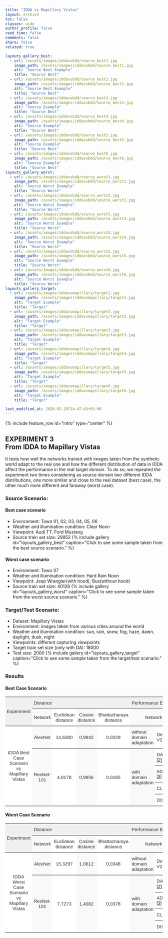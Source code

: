 ```yaml
---
title: "IDDA vs Mapillary Vistas"
layout: archive
toc: false
classes: wide
author_profile: false
read_time: false
comments: false
share: false
related: true

layouts_gallery_best:
  - url: /assets/images/iddavsbdd/source_best1.jpg
    image_path: /assets/images/iddavsbdd/source_best1.jpg
    alt: "Source Best Example"
    title: "Source Best"
  - url: /assets/images/iddavsbdd/source_best2.jpg
    image_path: /assets/images/iddavsbdd/source_best2.jpg
    alt: "Source Best Example"
    title: "Source Best"
  - url: /assets/images/iddavsbdd/source_best3.jpg
    image_path: /assets/images/iddavsbdd/source_best3.jpg
    alt: "Source Example"
    title: "Source Best"
  - url: /assets/images/iddavsbdd/source_best4.jpg
    image_path: /assets/images/iddavsbdd/source_best4.jpg
    alt: "Source Example"
    title: "Source Best"
  - url: /assets/images/iddavsbdd/source_best5.jpg
    image_path: /assets/images/iddavsbdd/source_best5.jpg
    alt: "Source Example"
    title: "Source Best"
  - url: /assets/images/iddavsbdd/source_best6.jpg
    image_path: /assets/images/iddavsbdd/source_best6.jpg
    alt: "Source Example"
    title: "Source Best"
layouts_gallery_worst:
  - url: /assets/images/iddavsbdd/source_worst1.jpg
    image_path: /assets/images/iddavsbdd/source_worst1.jpg
    alt: "Source Worst Example"
    title: "Source Worst"
  - url: /assets/images/iddavsbdd/source_worst2.jpg
    image_path: /assets/images/iddavsbdd/source_worst2.jpg
    alt: "Source Worst Example"
    title: "Source Worst"
  - url: /assets/images/iddavsbdd/source_worst3.jpg
    image_path: /assets/images/iddavsbdd/source_worst3.jpg
    alt: "Source Worst Example"
    title: "Source Worst"
  - url: /assets/images/iddavsbdd/source_worst4.jpg
    image_path: /assets/images/iddavsbdd/source_worst4.jpg
    alt: "Source Worst Example"
    title: "Source Worst"
  - url: /assets/images/iddavsbdd/source_worst5.jpg
    image_path: /assets/images/iddavsbdd/source_worst5.jpg
    alt: "Source Worst Example"
    title: "Source Worst"
  - url: /assets/images/iddavsbdd/source_worst6.jpg
    image_path: /assets/images/iddavsbdd/source_worst6.jpg
    alt: "Source Worst Example"
    title: "Source Worst"
layouts_gallery_target:
  - url: /assets/images/iddavsmapillary/target1.jpg
    image_path: /assets/images/iddavsmapillary/target1.jpg
    alt: "Target Example"
    title: "Target"
  - url: /assets/images/iddavsmapillary/target2.jpg
    image_path: /assets/images/iddavsmapillary/target2.jpg
    alt: "Target Example"
    title: "Target"
  - url: /assets/images/iddavsmapillary/target3.jpg
    image_path: /assets/images/iddavsmapillary/target3.jpg
    alt: "Target Example"
    title: "Target"
  - url: /assets/images/iddavsmapillary/target4.jpg
    image_path: /assets/images/iddavsmapillary/target4.jpg
    alt: "Target Example"
    title: "Target"
  - url: /assets/images/iddavsmapillary/target5.jpg
    image_path: /assets/images/iddavsmapillary/target5.jpg
    alt: "Target Example"
    title: "Target"
  - url: /assets/images/iddavsmapillary/target6.jpg
    image_path: /assets/images/iddavsmapillary/target6.jpg
    alt: "Target Example"
    title: "Target"

last_modified_at: 2020-02-29T14:47:43+01:00
---
```

{% include feature_row id="intro" type="center" %}

## EXPERIMENT 3<br>From IDDA to Mapillary Vistas
It tests how well the networks trained with images taken from the synthetic world adapt to the real one and how the different distribution 
of data in IDDA affect the performance in the real target domain. To do so, we repeated the experiment two times considering as source domain 
two different IDDA distributions, one more similar and close to the real dataset (best case), the other much more different and faraway (worst case).


### Source Scenario: 
#### Best case scenario
- Environment: Town 01, 02, 03, 04, 05, 06
- Weather and illumination condition: Clear Noon
- Viewpoint: Audi TT, Ford Mustang
- Source train set size: 29952
{% include gallery id="layouts_gallery_best" caption="Click to see some sample taken from the best source scenario." %}
#### Worst case scenario
- Environment: Town 07
- Weather and illumination condition: Hard Rain Noon
- Viewpoint: Jeep Wrangler(with hood), Bus(without hood)
- Source train set size: 40128
{% include gallery id="layouts_gallery_worst" caption="Click to see some sample taken from the worst source scenario." %}

### Target/Test Scenario:
- Dataset: Mapillary Vistas
- Environment: images taken from various cities around the world
- Weather and illumination condition: sun, rain, snow, fog, haze, dawn, daylight, dusk, night
- Viewpoints: different capturing viewpoints
- Target train set size (only with DA): 18000
- Test size: 2000
{% include gallery id="layouts_gallery_target" caption="Click to see some sample taken from the target/test scenario." %}

### Results
#### Best Case Scenario
<style type="text/css">
.tg  {border-collapse:collapse;border-spacing:0;border-color:#ccc;}
.tg td{font-family:Arial, sans-serif;font-size:14px;padding:10px 5px;border-style:solid;border-width:0px;overflow:hidden;word-break:normal;border-top-width:1px;border-bottom-width:1px;border-color:#ccc;color:#333;background-color:#fff;}
.tg th{font-family:Arial, sans-serif;font-size:14px;font-weight:normal;padding:10px 5px;border-style:solid;border-width:0px;overflow:hidden;word-break:normal;border-top-width:1px;border-bottom-width:1px;border-color:#ccc;color:#333;background-color:#f0f0f0;}
.tg .tg-g1sy{background-color:#f9f9f9;font-size:15px;border-color:inherit;text-align:center;vertical-align:middle}
.tg .tg-8ot9{font-size:15px;border-color:inherit;text-align:center;vertical-align:top}
.tg .tg-zeup{background-color:#f9f9f9;font-style:italic;font-size:15px;border-color:inherit;text-align:center;vertical-align:middle}
.tg .tg-8jvv{font-size:15px;border-color:inherit;text-align:left;vertical-align:top}
.tg .tg-c3ow{border-color:inherit;text-align:center;vertical-align:top}
.tg .tg-yk9p{font-size:15px;border-color:inherit;text-align:center;vertical-align:middle}
.tg .tg-z8x8{background-color:#f9f9f9;font-size:15px;border-color:inherit;text-align:left;vertical-align:middle}
.tg .tg-4dm3{font-size:15px;border-color:inherit;text-align:left;vertical-align:middle}
.tg .tg-7xkh{background-color:#f9f9f9;font-style:italic;font-size:15px;border-color:inherit;text-align:center;vertical-align:top}
.tg .tg-0pky{border-color:inherit;text-align:left;vertical-align:top}
.tg .tg-abip{background-color:#f9f9f9;border-color:inherit;text-align:center;vertical-align:top}
</style>
<table class="tg">
  <tr>
    <th class="tg-yk9p" rowspan="2">Experiment </th>
    <th class="tg-8jvv" colspan="4">Distance</th>
    <th class="tg-8jvv" colspan="4">Performance Evaluation</th>
  </tr>
  <tr>
    <td class="tg-g1sy">Network</td>
    <td class="tg-yk9p">Euclidean<br>distance</td>
    <td class="tg-g1sy">Cosine<br>distance</td>
    <td class="tg-yk9p">Bhattacharaya<br>distance</td>
    <td class="tg-g1sy" colspan="2">Network</td>
    <td class="tg-g1sy">Code Available</td>
    <td class="tg-yk9p">mIoU (%)</td>
  </tr>
  <tr>
    <td class="tg-yk9p" rowspan="5">IDDA Best Case Scenario<br>vs<br>Mapillary Vistas</td>
    <td class="tg-g1sy">AlexNet</td>
    <td class="tg-yk9p">14,6300</td>
    <td class="tg-g1sy">0,9942</td>
    <td class="tg-yk9p">0,0229</td>
    <td class="tg-z8x8">without <br>domain <br>adaptation</td>
    <td class="tg-4dm3">DeepLab V2 <a href="https://arxiv.org/pdf/1606.00915.pdf">[1]</a></td>
    <td class="tg-zeup">(soon)</td>
    <td class="tg-yk9p">36,09</td>
  </tr>
  <tr>
    <td class="tg-g1sy" rowspan="4">ResNet-101</td>
    <td class="tg-yk9p" rowspan="4">4,8178</td>
    <td class="tg-g1sy" rowspan="4">0,9956</td>
    <td class="tg-yk9p" rowspan="4">0,0165</td>
    <td class="tg-z8x8" rowspan="4">with <br>domain<br>adaptation</td>
    <td class="tg-8jvv">DADA <a href="http://openaccess.thecvf.com/content_ICCV_2019/papers/Vu_DADA_Depth-Aware_Domain_Adaptation_in_Semantic_Segmentation_ICCV_2019_paper.pdf">[2]</a></td>
    <td class="tg-7xkh">(soon)</td>
    <td class="tg-8ot9">37,29</td>
  </tr>
  <tr>
    <td class="tg-0pky">ADVENT <a href="http://openaccess.thecvf.com/content_CVPR_2019/papers/Vu_ADVENT_Adversarial_Entropy_Minimization_for_Domain_Adaptation_in_Semantic_Segmentation_CVPR_2019_paper.pdf">[3]</a></td>
    <td class="tg-abip">(soon)</td>
    <td class="tg-c3ow">36,97</td>
  </tr>
  <tr>
    <td class="tg-4dm3">CLAN <a href="http://openaccess.thecvf.com/content_CVPR_2019/papers/Luo_Taking_a_Closer_Look_at_Domain_Shift_Category-Level_Adversaries_for_CVPR_2019_paper.pdf">[4]</a></td>
    <td class="tg-zeup">(soon)</td>
    <td class="tg-yk9p">39,42</td>
  </tr>
  <tr>
    <td class="tg-8jvv">DISE <a href="http://openaccess.thecvf.com/content_CVPR_2019/papers/Chang_All_About_Structure_Adapting_Structural_Information_Across_Domains_for_Boosting_CVPR_2019_paper.pdf">[5]</a></td>
    <td class="tg-7xkh">(soon)</td>
    <td class="tg-8ot9">41,70</td>
  </tr>
</table>

#### Worst Case Scenario
<style type="text/css">
.tg  {border-collapse:collapse;border-spacing:0;border-color:#ccc;}
.tg td{font-family:Arial, sans-serif;font-size:14px;padding:10px 5px;border-style:solid;border-width:0px;overflow:hidden;word-break:normal;border-top-width:1px;border-bottom-width:1px;border-color:#ccc;color:#333;background-color:#fff;}
.tg th{font-family:Arial, sans-serif;font-size:14px;font-weight:normal;padding:10px 5px;border-style:solid;border-width:0px;overflow:hidden;word-break:normal;border-top-width:1px;border-bottom-width:1px;border-color:#ccc;color:#333;background-color:#f0f0f0;}
.tg .tg-g1sy{background-color:#f9f9f9;font-size:15px;border-color:inherit;text-align:center;vertical-align:middle}
.tg .tg-8ot9{font-size:15px;border-color:inherit;text-align:center;vertical-align:top}
.tg .tg-zeup{background-color:#f9f9f9;font-style:italic;font-size:15px;border-color:inherit;text-align:center;vertical-align:middle}
.tg .tg-8jvv{font-size:15px;border-color:inherit;text-align:left;vertical-align:top}
.tg .tg-c3ow{border-color:inherit;text-align:center;vertical-align:top}
.tg .tg-yk9p{font-size:15px;border-color:inherit;text-align:center;vertical-align:middle}
.tg .tg-z8x8{background-color:#f9f9f9;font-size:15px;border-color:inherit;text-align:left;vertical-align:middle}
.tg .tg-4dm3{font-size:15px;border-color:inherit;text-align:left;vertical-align:middle}
.tg .tg-7xkh{background-color:#f9f9f9;font-style:italic;font-size:15px;border-color:inherit;text-align:center;vertical-align:top}
.tg .tg-0pky{border-color:inherit;text-align:left;vertical-align:top}
.tg .tg-abip{background-color:#f9f9f9;border-color:inherit;text-align:center;vertical-align:top}
</style>
<table class="tg">
  <tr>
    <th class="tg-yk9p" rowspan="2">Experiment </th>
    <th class="tg-8jvv" colspan="4">Distance</th>
    <th class="tg-8jvv" colspan="4">Performance Evaluation</th>
  </tr>
  <tr>
    <td class="tg-g1sy">Network</td>
    <td class="tg-yk9p">Euclidean<br>distance</td>
    <td class="tg-g1sy">Cosine<br>distance</td>
    <td class="tg-yk9p">Bhattacharaya<br>distance</td>
    <td class="tg-g1sy" colspan="2">Network</td>
    <td class="tg-g1sy">Code Available</td>
    <td class="tg-yk9p">mIoU (%)</td>
  </tr>
  <tr>
    <td class="tg-yk9p" rowspan="5">IDDA Worst Case Scenario<br>vs<br>Mapillary Vistas</td>
    <td class="tg-g1sy">AlexNet</td>
    <td class="tg-yk9p">15,3297</td>
    <td class="tg-g1sy">1,0612</td>
    <td class="tg-yk9p">0,0348</td>
    <td class="tg-z8x8">without <br>domain <br>adaptation</td>
    <td class="tg-4dm3">DeepLab V2 <a href="https://arxiv.org/pdf/1606.00915.pdf">[1]</a></td>
    <td class="tg-zeup">(soon)</td>
    <td class="tg-yk9p">27,09</td>
  </tr>
  <tr>
    <td class="tg-g1sy" rowspan="4">ResNet-101</td>
    <td class="tg-yk9p" rowspan="4">7,7273</td>
    <td class="tg-g1sy" rowspan="4">1,4082</td>
    <td class="tg-yk9p" rowspan="4">0,0378</td>
    <td class="tg-z8x8" rowspan="4">with <br>domain<br>adaptation</td>
    <td class="tg-8jvv">DADA <a href="http://openaccess.thecvf.com/content_ICCV_2019/papers/Vu_DADA_Depth-Aware_Domain_Adaptation_in_Semantic_Segmentation_ICCV_2019_paper.pdf">[2]</a></td>
    <td class="tg-7xkh">(soon)</td>
    <td class="tg-8ot9">32,57</td>
  </tr>
  <tr>
    <td class="tg-0pky">ADVENT <a href="http://openaccess.thecvf.com/content_CVPR_2019/papers/Vu_ADVENT_Adversarial_Entropy_Minimization_for_Domain_Adaptation_in_Semantic_Segmentation_CVPR_2019_paper.pdf">[3]</a></td>
    <td class="tg-abip">(soon)</td>
    <td class="tg-c3ow">30,26</td>
  </tr>
  <tr>
    <td class="tg-4dm3">CLAN <a href="http://openaccess.thecvf.com/content_CVPR_2019/papers/Luo_Taking_a_Closer_Look_at_Domain_Shift_Category-Level_Adversaries_for_CVPR_2019_paper.pdf">[4]</a></td>
    <td class="tg-zeup">(soon)</td>
    <td class="tg-yk9p">30,88</td>
  </tr>
  <tr>
    <td class="tg-8jvv">DISE <a href="http://openaccess.thecvf.com/content_CVPR_2019/papers/Chang_All_About_Structure_Adapting_Structural_Information_Across_Domains_for_Boosting_CVPR_2019_paper.pdf">[5]</a></td>
    <td class="tg-7xkh">(soon)</td>
    <td class="tg-8ot9">33,72</td>
  </tr>
</table>